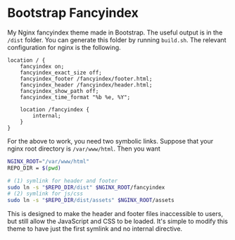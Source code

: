 # Bootstrap Fancyindex
 
 My Nginx fancyindex theme made in Bootstrap. The useful output is in the `/dist` folder. You can generate this folder by running `build.sh`. The relevant configuration for nginx is the following.

```nginx
location / {
    fancyindex on;
    fancyindex_exact_size off;
    fancyindex_footer /fancyindex/footer.html; 
    fancyindex_header /fancyindex/header.html; 
    fancyindex_show_path off;
    fancyindex_time_format "%b %e, %Y";

    location /fancyindex {
        internal;
    }
}
```

For the above to work, you need two symbolic links. Suppose that your nginx root directory is `/var/www/html`. Then you want

```sh
NGINX_ROOT="/var/www/html"
REPO_DIR = $(pwd)

# (1) symlink for header and footer
sudo ln -s "$REPO_DIR/dist" $NGINX_ROOT/fancyindex
# (2) symlink for js/css
sudo ln -s "$REPO_DIR/dist/assets" $NGINX_ROOT/assets
```

This is designed to make the header and footer files inaccessible to users, but still allow the JavaScript and CSS to be loaded. It's simple to modify this theme to have just the first symlink and no internal directive.
